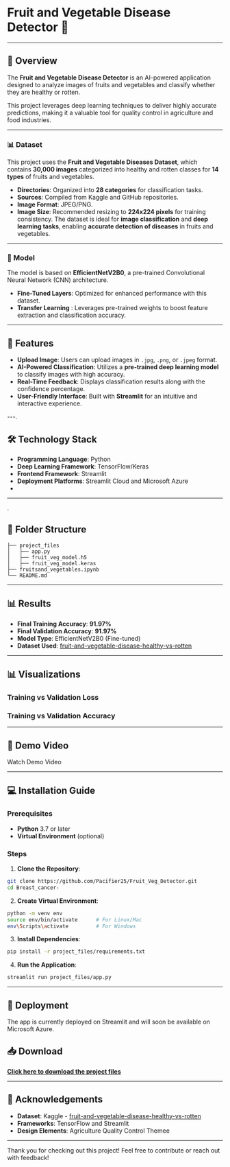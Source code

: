 # Fruit and Vegetable Disease Detector 🍎

---

## 🌟 Overview
The **Fruit and Vegetable Disease Detector** is an AI-powered application designed to analyze images of fruits and vegetables and classify whether they are healthy or rotten.

This project leverages deep learning techniques to deliver highly accurate predictions, making it a valuable tool for quality control in agriculture and food industries.

---

### 📊 Dataset
This project uses the **Fruit and Vegetable Diseases Dataset**, which contains **30,000 images** categorized into healthy and rotten classes for **14 types** of fruits and vegetables.

* **Directories**: Organized into **28 categories** for classification tasks.
* **Sources**: Compiled from Kaggle and GitHub repositories.
* **Image Format**: JPEG/PNG.
* **Image Size**: Recommended resizing to **224x224 pixels** for training consistency.
The dataset is ideal for **image classification** and **deep learning tasks**, enabling **accurate detection of diseases** in fruits and vegetables.

---

### 🧠 Model
The model is based on **EfficientNetV2B0**, a pre-trained Convolutional Neural Network (CNN) architecture.

* **Fine-Tuned Layers**: Optimized for enhanced performance with this dataset.
* **Transfer Learning** : Leverages pre-trained weights to boost feature extraction and classification accuracy.

---
  

## 🎯 Features
- **Upload Image**: Users can upload images in `.jpg`, `.png`, or `.jpeg` format.  
- **AI-Powered Classification**: Utilizes a **pre-trained deep learning model** to classify images with high accuracy.  
- **Real-Time Feedback**: Displays classification results along with the confidence percentage.  
- **User-Friendly Interface**: Built with **Streamlit** for an intuitive and interactive experience.  

---.

## 🛠️ Technology Stack
- **Programming Language**: Python
- **Deep Learning Framework**: TensorFlow/Keras
- **Frontend Framework**: Streamlit
- **Deployment Platforms**: Streamlit Cloud and Microsoft Azure
- 
---
  .
## 📂 Folder Structure
```
├── project_files
│   ├── app.py
│   ├── fruit_veg_model.h5
│   ├── fruit_veg_model.keras
├── fruitsand_vegetables.ipynb
└── README.md
```
---

## 📊 Results
- **Final Training Accuracy**: **91.97%**
- **Final Validation Accuracy**: **91.97%**
- **Model Type**: EfficientNetV2B0 (Fine-tuned)
- **Dataset Used**: [fruit-and-vegetable-disease-healthy-vs-rotten](https://www.kaggle.com/datasets/muhammad0subhan/fruit-and-vegetable-disease-healthy-vs-rotten/data)
  
---

## 📊 Visualizations

### **Training vs Validation Loss**


### **Training vs Validation Accuracy**

---

## 🎥 Demo Video
Watch Demo Video

---

## 💻 Installation Guide
### Prerequisites
- **Python** 3.7 or later  
- **Virtual Environment** (optional)  


### Steps
1. **Clone the Repository**:
```bash
git clone https://github.com/Pacifier25/Fruit_Veg_Detector.git
cd Breast_cancer-
```
2. **Create Virtual Environment**:
```bash
python -m venv env
source env/bin/activate      # For Linux/Mac
env\Scripts\activate         # For Windows
```
3. **Install Dependencies**:
```bash
pip install -r project_files/requirements.txt
```
4. **Run the Application**:
```bash
streamlit run project_files/app.py
```

---

## 🚀 Deployment
The app is currently deployed on Streamlit and will soon be available on Microsoft Azure.

## 📥 Download
**[Click here to download the project files](https://github.com/Pacifier25/Fruit-and-vegetable-disease-predictor/archive/refs/heads/main.zip)**

---

## 🙏 Acknowledgements
- **Dataset**: Kaggle - [fruit-and-vegetable-disease-healthy-vs-rotten](https://www.kaggle.com/datasets/muhammad0subhan/fruit-and-vegetable-disease-healthy-vs-rotten/data)  
- **Frameworks**: TensorFlow and Streamlit  
- **Design Elements**:  Agriculture Quality Control Themee  

---

Thank you for checking out this project! Feel free to contribute or reach out with feedback!
